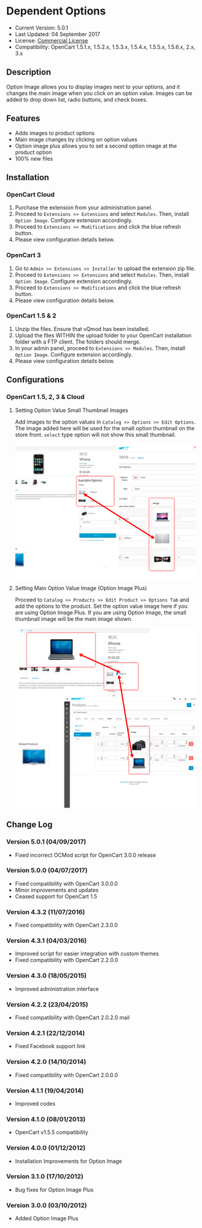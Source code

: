 # Dependent Options

* Current Version: 5.0.1
* Last Updated: 04 September 2017
* License: [Commercial License][1]
* Compatibility: OpenCart 1.5.1.x, 1.5.2.x, 1.5.3.x, 1.5.4.x, 1.5.5.x, 1.5.6.x, 2.x, 3.x


[1]: https://www.marketinsg.com/usage-license

## Description

Option Image allows you to display images next to your options, and it changes the main image when you click on an option value. Images can be added to drop down list, radio buttons, and check boxes.

## Features

* Adds images to product options
* Main image changes by clicking on option values
* Option image plus allows you to set a second option image at the product option
* 100% new files

## Installation

### OpenCart Cloud

1. Purchase the extension from your administration panel.
2. Proceed to `Extensions >> Extensions` and select `Modules`. Then, install `Option Image`. Configure extension accordingly.
3. Proceed to `Extensions >> Modifications` and click the blue refresh button.
4. Please view configuration details below.

### OpenCart 3

1. Go to `Admin >> Extensions >> Installer` to upload the extension zip file.
2. Proceed to `Extensions >> Extensions` and select `Modules`. Then, install `Option Image`. Configure extension accordingly.
3. Proceed to `Extensions >> Modifications` and click the blue refresh button.
4. Please view configuration details below.

### OpenCart 1.5 & 2

1. Unzip the files. Ensure that vQmod has been installed.
2. Upload the files WITHIN the upload folder to your OpenCart installation folder with a FTP client. The folders should merge.
3. In your admin panel, proceed to `Extensions >> Modules`. Then, install `Option Image`. Configure extension accordingly.
4. Please view configuration details below.

## Configurations

### OpenCart 1.5, 2, 3 & Cloud

1. Setting Option Value Small Thumbnail Images

	Add images to the option values in `Catalog >> Options >> Edit Options`. The image added here will be used for the small option thumbnail on the store front. `select` type option will not show this small thumbnail.

	![Screenshot](images/option_image/image-1.png)

2. Setting Main Option Value Image (Option Image Plus)

	Proceed to `Catalog >> Products >> Edit Product >> Options Tab` and add the options to the product. Set the option value image here if you are using Option Image Plus. If you are using Option Image, the small thumbnail image will be the main image shown.

	![Screenshot](images/option_image/image-2.png)

## Change Log

### Version 5.0.1 (04/09/2017)
* Fixed incorrect OCMod script for OpenCart 3.0.0 release

### Version 5.0.0 (04/07/2017)
* Fixed compatibility with OpenCart 3.0.0.0
* Minor improvements and updates
* Ceased support for OpenCart 1.5

### Version 4.3.2 (11/07/2016)
* Fixed compatibility with OpenCart 2.3.0.0

### Version 4.3.1 (04/03/2016)
* Improved script for easier integration with custom themes
* Fixed compatibility with OpenCart 2.2.0.0

### Version 4.3.0 (18/05/2015)
* Improved administration interface

### Version 4.2.2 (23/04/2015)
* Fixed compatibility with OpenCart 2.0.2.0 mail

### Version 4.2.1 (22/12/2014)
* Fixed Facebook support link

### Version 4.2.0 (14/10/2014)
* Fixed compatibility with OpenCart 2.0.0.0

### Version 4.1.1 (19/04/2014)
* Improved codes

### Version 4.1.0 (08/01/2013)
* OpenCart v1.5.5 compatibility

### Version 4.0.0 (01/12/2012)
* Installation Improvements for Option Image

### Version 3.1.0 (17/10/2012)
* Bug fixes for Option Image Plus 

### Version 3.0.0 (03/10/2012)
* Added Option Image Plus